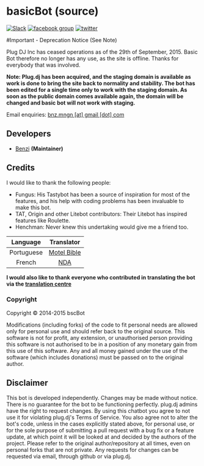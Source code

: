 # basicBot (source)

[![Slack](https://basicbot.herokuapp.com/badge.svg)](https://basicbot.herokuapp.com/) [![facebook group](https://ssl.benzi.io/dump/facebook-group-badge.svg)](https://facebook.com/groups/basicBot) [![twitter](https://ssl.benzi.io/dump/twitter-badge.svg)](https://twitter.com/bscbt)


#Important - Deprecation Notice (See Note)

Plug DJ Inc has ceased operations as of the 29th of September, 2015. Basic Bot therefore no longer has any use, as the site is offline. Thanks for everybody that was involved.

__Note: Plug.dj has been acquired, and the staging domain is available as work is done to bring the site back to normality and stability. The bot has been edited for a single time only to work with the staging domain. As soon as the public domain comes available again, the domain will be changed and basic bot will not work with staging.__

Email enquiries: [bnz.mngn [at] gmail [dot] com](mailto:bnz.mngn@gmail.com)


Developers
-------------
 - [Benzi](https://github.com/Benzi) __(Maintainer)__


Credits
--------

I would like to thank the following people:

- Fungus: His Tastybot has been a source of inspiration for most of the features, and his help with coding problems has been invaluable to make this bot.
- TAT, Origin and other Litebot contributors: Their Litebot has inspired features like Roulette.
- Henchman: Never knew this undertaking would give me a friend too.

|Language | Translator|
|:------:|:---------:|
|Portuguese|[Motel Bible](https://github.com/motelbible)|
|French|[NDA](https://github.com/NDAthereal)|

__I would also like to thank everyone who contributed in translating the bot via the [translation centre](http://translate.benzi.io/admin/collaborators)__


### Copyright

Copyright &copy; 2014-2015 bscBot

Modifications (including forks) of the code to fit personal needs are allowed only for personal use and should refer back to the original source.
This software is not for profit, any extension, or unauthorised person providing this software is not authorised to be in a position of any monetary gain from this use of this software. Any and all money gained under the use of the software (which includes donations) must be passed on to the original author.


Disclaimer
------------

This bot is developed independently. Changes may be made without notice. There is no guarantee for the bot to be functioning perfectly.
plug.dj admins have the right to request changes.
By using this chatbot you agree to not use it for violating plug.dj's Terms of Service.
You also agree not to alter the bot's code, unless in the cases explicitly stated above, for personal use, or for the sole purpose of submitting a pull request with a bug fix or a feature update, at which point it will be looked at and decided by the authors of the project.
Please refer to the original author/repository at all times, even on personal forks that are not private.
Any requests for changes can be requested via email, through github or via plug.dj.
